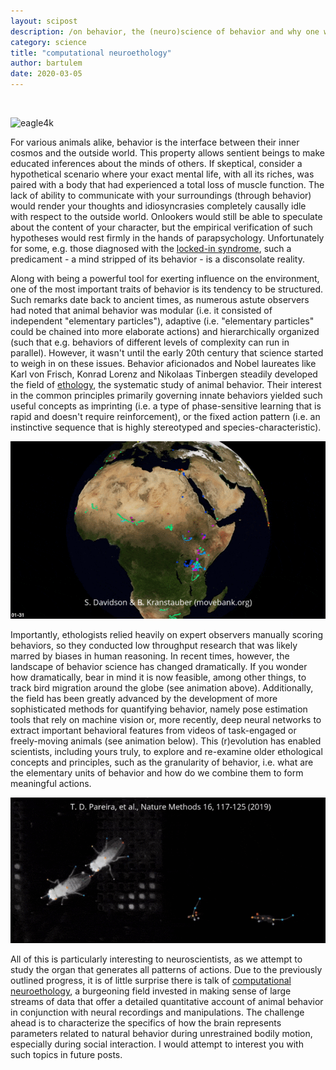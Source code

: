 ```yaml
---
layout: scipost
description: /on behavior, the (neuro)science of behavior and why one would care.
category: science
title: "computational neuroethology"
author: bartulem
date: 2020-03-05
---
```

<br/>
<p class="text-center">
  <img class="img-custom" alt="eagle4k" src="/img/eagle4k.gif"/>
</p>
For various animals alike, behavior is the interface between their inner cosmos and the outside world. This property allows sentient beings to make educated inferences about the minds of others. If skeptical, consider a hypothetical scenario where your exact mental life, with all its riches, was paired with a body that had experienced a total loss of muscle function. The lack of ability to communicate with your surroundings (through behavior) would render your thoughts and idiosyncrasies completely causally idle with respect to the outside world. Onlookers would still be able to speculate about the content of your character, but the empirical verification of such hypotheses would rest firmly in the hands of parapsychology. Unfortunately for some, e.g. those diagnosed with the <a target="_blank" href="http://www.scholarpedia.org/article/Vegetative_state#Locked-in_syndrome">locked-in syndrome</a>, such a predicament - a mind stripped of its behavior - is a disconsolate reality.

Along with being a powerful tool for exerting influence on the environment, one of the most important traits of behavior is its tendency to be structured. Such remarks date back to ancient times, as numerous astute observers had noted that animal behavior was modular (i.e. it consisted of independent "elementary particles"), adaptive (i.e. "elementary particles" could be chained into more elaborate actions) and hierarchically organized (such that e.g. behaviors of different levels of complexity can run in parallel). However, it wasn't until the early 20th century that science started to weigh in on these issues. Behavior aficionados and Nobel laureates like Karl von Frisch, Konrad Lorenz and Nikolaas Tinbergen steadily developed the field of <a target="_blank" href="https://en.wikipedia.org/wiki/Ethology">ethology</a>, the systematic study of animal behavior. Their interest in the common principles primarily governing innate behaviors yielded such useful concepts as imprinting (i.e. a type of phase-sensitive learning that is rapid and doesn't require reinforcement), or the fixed action pattern (i.e. an instinctive sequence that is highly stereotyped and species-characteristic).

<p class="text-center">
  <img class="img-custom" alt="birdmigrations" src="/img/birdmigrations.gif"/>
</p>

Importantly, ethologists relied heavily on expert observers manually scoring behaviors, so they conducted low throughput research that was likely marred by biases in human reasoning. In recent times, however, the landscape of behavior science has changed dramatically. If you wonder how dramatically, bear in mind it is now feasible, among other things, to track bird migration around the globe (see animation above). Additionally, the field has been greatly advanced by the development of more sophisticated methods for quantifying behavior, namely pose estimation tools that rely on machine vision or, more recently, deep neural networks to extract important behavioral features from videos of task-engaged or freely-moving animals (see animation below). This (r)evolution has enabled scientists, including yours truly, to explore and re-examine older ethological concepts and principles, such as the granularity of behavior, i.e. what are the elementary units of behavior and how do we combine them to form meaningful actions.

<p class="text-center">
  <img class="img-custom" alt="leap" src="/img/leap.gif"/>
</p>

All of this is particularly interesting to neuroscientists, as we attempt to study the organ that generates all patterns of actions. Due to the previously outlined progress, it is of little surprise there is talk of <a target="_blank" href="https://www.sciencedirect.com/science/article/abs/pii/S0896627319308414">computational neuroethology</a>, a burgeoning field invested in making sense of large streams of data that offer a detailed quantitative account of animal behavior in conjunction with neural recordings and manipulations. The challenge ahead is to characterize the specifics of how the brain represents parameters related to natural behavior during unrestrained bodily motion, especially during social interaction. I would attempt to interest you with such topics in future posts. 
